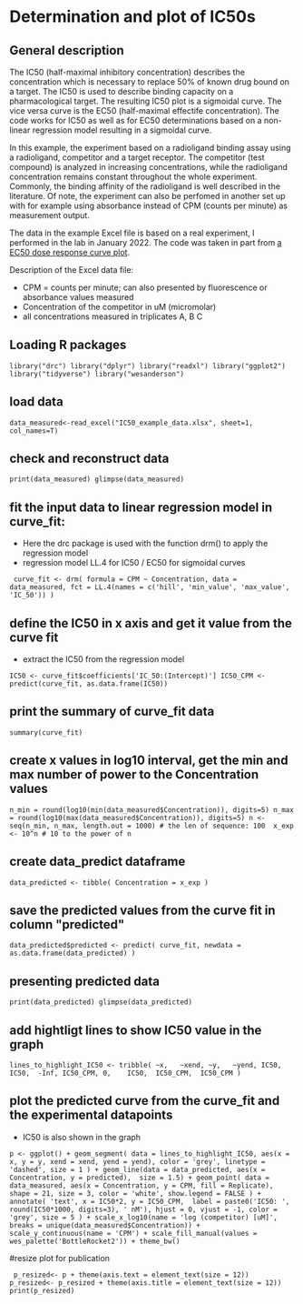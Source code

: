 # Determination and plot of IC50s
## General description
The IC50 (half-maximal inhibitory concentration) describes the concentration which is necessary to replace 50% of known drug bound on a target. The IC50 is used to describe binding capacity on a pharmacological target. The resulting IC50 plot is a sigmoidal curve. The vice versa curve is the EC50 (half-maximal effectife concentration). The code works for IC50 as well as for EC50 determinations based on a non-linear regression model resulting in a sigmoidal curve.

In this example, the experiment based on a radioligand binding assay using a radioligand, competitor and a target receptor. The competitor (test compound) is analyzed in increasing concentrations, while the radioligand concentration remains constant throughout the whole experiment. Commonly, the binding affinity of the radioligand is well described in the literature. Of note, the experiment can also be perfomed in another set up with for example using absorbance instead of CPM (counts per minute) as measurement output.

The data in the example Excel file is based on a real experiment, I performed in the lab in January 2022. The code was taken in part from [a EC50 dose response curve plot](https://romanhaa.github.io/blog/dose_response_curve/).


Description of the Excel data file:
 - CPM = counts per minute; can also presented by fluorescence or absorbance values measured
 - Concentration of the competitor in uM (micromolar)
 - all concentrations measured in triplicates A, B C

## Loading R packages

`
library("drc")
library("dplyr")
library("readxl")
library("ggplot2")
library("tidyverse")
library("wesanderson")
`

## load data

`data_measured<-read_excel("IC50_example_data.xlsx", sheet=1, col_names=T)`


## check and reconstruct data

`print(data_measured)
glimpse(data_measured) `


## fit the input data to linear regression model in curve_fit: 

- Here the drc package is used with the function drm() to apply the regression model 
- regression model LL.4 for IC50 / EC50 for sigmoidal curves

` curve_fit <- drm(
  formula = CPM ~ Concentration,
  data = data_measured,
  fct = LL.4(names = c('hill', 'min_value', 'max_value', 'IC_50'))
)`


## define the IC50 in x axis and get it value from the curve fit

- extract the IC50 from the regression model

`IC50 <- curve_fit$coefficients['IC_50:(Intercept)']
IC50_CPM <- predict(curve_fit, as.data.frame(IC50)) `


## print the summary of curve_fit data

`summary(curve_fit) `

## create x values in log10 interval, get the min and max number of power to the Concentration values

`n_min = round(log10(min(data_measured$Concentration)), digits=5)
n_max = round(log10(max(data_measured$Concentration)), digits=5)
n <- seq(n_min, n_max, length.out = 1000) # the len of sequence: 100 
x_exp <- 10^n # 10 to the power of n`


## create data_predict dataframe 

`data_predicted <- tibble(
  Concentration = x_exp
  ) `


## save the predicted values from the curve fit in column "predicted"

`data_predicted$predicted <- predict(
  curve_fit,
  newdata = as.data.frame(data_predicted)
)`


## presenting predicted data 

`print(data_predicted)
glimpse(data_predicted)`

## add hightligt lines to show IC50 value in the graph

`lines_to_highlight_IC50 <- tribble(
  ~x,   ~xend, ~y,   ~yend,
  IC50, IC50,  -Inf, IC50_CPM,
  0,    IC50,  IC50_CPM,  IC50_CPM
)`


## plot the predicted curve from the curve_fit and the experimental datapoints

- IC50 is also shown in the graph

`p <- ggplot() +
  geom_segment(
    data = lines_to_highlight_IC50,
    aes(x = x, y = y, xend = xend, yend = yend),
    color = 'grey', linetype = 'dashed', size = 1
  ) +
  geom_line(data = data_predicted, aes(x = Concentration, y = predicted), 
            size = 1.5) +
  geom_point(
    data = data_measured,
    aes(x = Concentration, y = CPM, fill = Replicate),
    shape = 21, size = 3, color = 'white', show.legend = FALSE
  ) +
  annotate(
    'text', x = IC50*2, y = IC50_CPM, 
    label = paste0('IC50: ', round(IC50*1000, digits=3), ' nM'),
    hjust = 0, vjust = -1, color = 'grey', size = 5
  ) +
  scale_x_log10(name = 'log (competitor) [uM]', breaks = unique(data_measured$Concentration)) +
  scale_y_continuous(name = 'CPM') +
  scale_fill_manual(values = wes_palette('BottleRocket2')) +
  theme_bw()`


#resize plot for publication

` p_resized<- p + theme(axis.text = element_text(size = 12))
p_resized<- p_resized + theme(axis.title = element_text(size = 12))
print(p_resized)`
